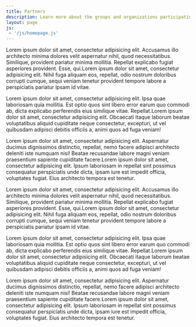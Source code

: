 ```yaml
---
title: Partners
description: Learn more about the groups and organizations participating in the Southeast Conservation Adaptation Strategy (SECAS).
layout: page
js:
 - '/js/homepage.js'
---
```


Lorem ipsum dolor sit amet, consectetur adipisicing elit. Accusamus illo architecto minima dolores velit aspernatur nihil, quod necessitatibus. Similique, provident pariatur minima mollitia. Repellat explicabo fugiat asperiores provident. Esse, qui.Lorem ipsum dolor sit amet, consectetur adipisicing elit. Nihil fuga aliquam eos, repellat, odio nostrum doloribus corrupti cumque, sequi veniam tenetur provident tempore labore a perspiciatis pariatur ipsam id vitae.

Lorem ipsum dolor sit amet, consectetur adipisicing elit. Ipsa quae laboriosam quia mollitia. Est optio quos sint libero error earum quo commodi ab, dicta explicabo perferendis eius similique vitae. Repellat.Lorem ipsum dolor sit amet, consectetur adipisicing elit. Obcaecati itaque laborum beatae voluptatibus aliquid cupiditate neque consectetur, excepturi, ut vel quibusdam adipisci debitis officiis a, animi quos ad fuga veniam!

Lorem ipsum dolor sit amet, consectetur adipisicing elit. Aspernatur ducimus dignissimos distinctio, repellat, nemo facere adipisci architecto deleniti iste numquam nisi! Beatae recusandae labore magni veniam praesentium sapiente cupiditate facere.Lorem ipsum dolor sit amet, consectetur adipisicing elit. Ipsum laboriosam in repellat sint possimus consequatur perspiciatis unde dicta, ipsam iure est impedit officia, voluptates fugiat. Eius architecto tempora est tenetur.

Lorem ipsum dolor sit amet, consectetur adipisicing elit. Accusamus illo architecto minima dolores velit aspernatur nihil, quod necessitatibus. Similique, provident pariatur minima mollitia. Repellat explicabo fugiat asperiores provident. Esse, qui.Lorem ipsum dolor sit amet, consectetur adipisicing elit. Nihil fuga aliquam eos, repellat, odio nostrum doloribus corrupti cumque, sequi veniam tenetur provident tempore labore a perspiciatis pariatur ipsam id vitae.

Lorem ipsum dolor sit amet, consectetur adipisicing elit. Ipsa quae laboriosam quia mollitia. Est optio quos sint libero error earum quo commodi ab, dicta explicabo perferendis eius similique vitae. Repellat.Lorem ipsum dolor sit amet, consectetur adipisicing elit. Obcaecati itaque laborum beatae voluptatibus aliquid cupiditate neque consectetur, excepturi, ut vel quibusdam adipisci debitis officiis a, animi quos ad fuga veniam!

Lorem ipsum dolor sit amet, consectetur adipisicing elit. Aspernatur ducimus dignissimos distinctio, repellat, nemo facere adipisci architecto deleniti iste numquam nisi! Beatae recusandae labore magni veniam praesentium sapiente cupiditate facere.Lorem ipsum dolor sit amet, consectetur adipisicing elit. Ipsum laboriosam in repellat sint possimus consequatur perspiciatis unde dicta, ipsam iure est impedit officia, voluptates fugiat. Eius architecto tempora est tenetur.
